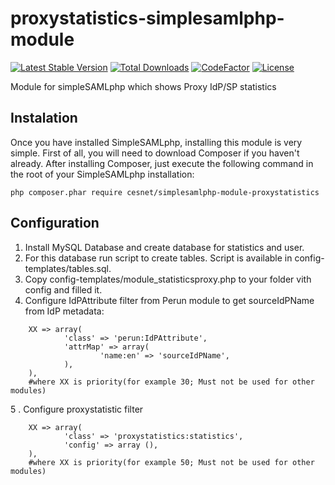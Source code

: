 # proxystatistics-simplesamlphp-module
[![Latest Stable Version](https://poser.pugx.org/cesnet/simplesamlphp-module-proxystatistics/v/stable)](https://packagist.org/packages/cesnet/simplesamlphp-module-proxystatistics)
[![Total Downloads](https://poser.pugx.org/cesnet/simplesamlphp-module-proxystatistics/downloads)](https://packagist.org/packages/cesnet/simplesamlphp-module-proxystatistics)
[![CodeFactor](https://www.codefactor.io/repository/github/cesnet/proxystatistics-simplesamlphp-module/badge)](https://www.codefactor.io/repository/github/cesnet/proxystatistics-simplesamlphp-module)
[![License](https://poser.pugx.org/cesnet/simplesamlphp-module-proxystatistics/license)](https://packagist.org/packages/cesnet/simplesamlphp-module-proxystatistics)

Module for simpleSAMLphp which shows Proxy IdP/SP statistics

## Instalation
Once you have installed SimpleSAMLphp, installing this module is very simple. First of all, you will need to download Composer if you haven't already. After installing Composer, just execute the following command in the root of your SimpleSAMLphp installation:

`php composer.phar require cesnet/simplesamlphp-module-proxystatistics`


## Configuration
1. Install MySQL Database and create database for statistics and user. 
2. For this database run script to create tables. Script is available in config-templates/tables.sql.
3. Copy config-templates/module_statisticsproxy.php to your folder vith config and filled it.
4. Configure IdPAttribute filter from Perun module to get sourceIdPName from IdP metadata:  
```
    XX => array(
            'class' => 'perun:IdPAttribute',
            'attrMap' => array(
                    'name:en' => 'sourceIdPName',
            ),
    ),
    #where XX is priority(for example 30; Must not be used for other modules)
```
5 . Configure proxystatistic filter
```
    XX => array(
            'class' => 'proxystatistics:statistics',
            'config' => array (),
    ),                
    #where XX is priority(for example 50; Must not be used for other modules)
```